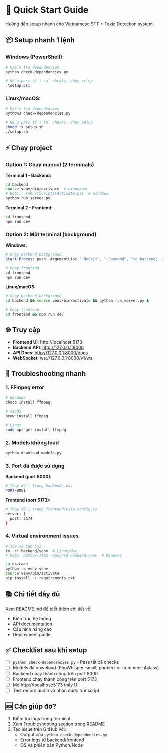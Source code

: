 # 🚀 Quick Start Guide

Hướng dẫn setup nhanh cho Vietnamese STT + Toxic Detection system.

## 📦 Setup nhanh 1 lệnh

### Windows (PowerShell):
```powershell
# Kiểm tra dependencies
python check-dependencies.py

# Nếu pass tất cả checks, chạy setup
.\setup.ps1
```

### Linux/macOS:
```bash
# Kiểm tra dependencies
python3 check-dependencies.py

# Nếu pass tất cả checks, chạy setup
chmod +x setup.sh
./setup.sh
```

## ⚡ Chạy project

### Option 1: Chạy manual (2 terminals)

**Terminal 1 - Backend:**
```bash
cd backend
source venv/bin/activate  # Linux/Mac
# hoặc: .\venv\Scripts\Activate.ps1  # Windows
python run_server.py
```

**Terminal 2 - Frontend:**
```bash
cd frontend
npm run dev
```

### Option 2: Một terminal (background)

**Windows:**
```powershell
# Chạy backend background
Start-Process pwsh -ArgumentList "-NoExit", "-Command", "cd backend; .\venv\Scripts\Activate.ps1; python run_server.py"

# Chạy frontend
cd frontend
npm run dev
```

**Linux/macOS:**
```bash
# Chạy backend background
cd backend && source venv/bin/activate && python run_server.py &

# Chạy frontend
cd frontend && npm run dev
```

## 🌐 Truy cập

- **Frontend UI**: http://localhost:5173
- **Backend API**: http://127.0.0.1:8000
- **API Docs**: http://127.0.0.1:8000/docs
- **WebSocket**: ws://127.0.0.1:8000/v1/ws

## 🔧 Troubleshooting nhanh

### 1. FFmpeg error
```bash
# Windows
choco install ffmpeg

# macOS
brew install ffmpeg

# Linux
sudo apt-get install ffmpeg
```

### 2. Models không load
```bash
python download_models.py
```

### 3. Port đã được sử dụng

**Backend (port 8000):**
```bash
# Thay đổi trong backend/.env
PORT=8001
```

**Frontend (port 5173):**
```bash
# Thay đổi trong frontend/vite.config.ts
server: {
  port: 5174
}
```

### 4. Virtual environment issues
```bash
# Xóa và tạo lại
rm -rf backend/venv  # Linux/Mac
# hoặc: Remove-Item -Recurse backend\venv  # Windows

cd backend
python -m venv venv
source venv/bin/activate
pip install -r requirements.txt
```

## 📚 Chi tiết đầy đủ

Xem [README.md](README.md) để biết thêm chi tiết về:
- Kiến trúc hệ thống
- API documentation
- Cấu hình nâng cao
- Deployment guide

## ✅ Checklist sau khi setup

- [ ] `python check-dependencies.py` - Pass tất cả checks
- [ ] Models đã download (PhoWhisper-small, phobert-vi-comment-4class)
- [ ] Backend chạy thành công trên port 8000
- [ ] Frontend chạy thành công trên port 5173
- [ ] Mở http://localhost:5173 thấy UI
- [ ] Test record audio và nhận được transcript

## 🆘 Cần giúp đỡ?

1. Kiểm tra logs trong terminal
2. Xem [Troubleshooting section](README.md#-troubleshooting) trong README
3. Tạo issue trên GitHub với:
   - Output của `python check-dependencies.py`
   - Error logs từ backend/frontend
   - OS và phiên bản Python/Node
